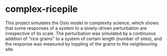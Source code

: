 # complex-ricepile
This project simulates the Oslo model in complexity science, which shows that some responses of a system to a slowly-driven perturbation are irrespective of its scale. The perturbation was simulated by a continuous addition of "rice grains" to a system of certain length (number of sites), and the response was measured by toppling of the grains to the neighbouring site.
